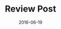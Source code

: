 ---
layout: post
title: "Review Post"
date:   2016-06-19
desc: "This is a sample post"
categories: [Reviews]
---